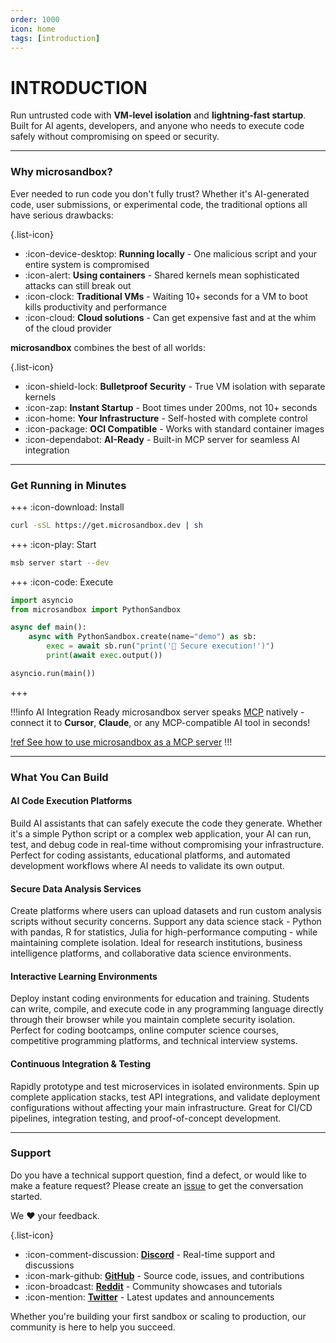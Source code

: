 ```yaml
---
order: 1000
icon: home
tags: [introduction]
---
```


# INTRODUCTION

Run untrusted code with **VM-level isolation** and **lightning-fast startup**. Built for AI agents, developers, and anyone who needs to execute code safely without compromising on speed or security.

---

### Why microsandbox?

Ever needed to run code you don't fully trust? Whether it's AI-generated code, user submissions, or experimental code, the traditional options all have serious drawbacks:

{.list-icon}

- :icon-device-desktop: **Running locally** - One malicious script and your entire system is compromised
- :icon-alert: **Using containers** - Shared kernels mean sophisticated attacks can still break out
- :icon-clock: **Traditional VMs** - Waiting 10+ seconds for a VM to boot kills productivity and performance
- :icon-cloud: **Cloud solutions** - Can get expensive fast and at the whim of the cloud provider

**microsandbox** combines the best of all worlds:

{.list-icon}

- :icon-shield-lock: **Bulletproof Security** - True VM isolation with separate kernels
- :icon-zap: **Instant Startup** - Boot times under 200ms, not 10+ seconds
- :icon-home: **Your Infrastructure** - Self-hosted with complete control
- :icon-package: **OCI Compatible** - Works with standard container images
- :icon-dependabot: **AI-Ready** - Built-in MCP server for seamless AI integration

---

### Get Running in Minutes

+++ :icon-download: Install

```bash
curl -sSL https://get.microsandbox.dev | sh
```

+++ :icon-play: Start

```bash
msb server start --dev
```

+++ :icon-code: Execute

```python
import asyncio
from microsandbox import PythonSandbox

async def main():
    async with PythonSandbox.create(name="demo") as sb:
        exec = await sb.run("print('🚀 Secure execution!')")
        print(await exec.output())

asyncio.run(main())
```

+++

!!!info AI Integration Ready
microsandbox server speaks [MCP](https://modelcontextprotocol.io) natively - connect it to **Cursor**, **Claude**, or any MCP-compatible AI tool in seconds!

[!ref See how to use microsandbox as a MCP server](/guides/mcp)
!!!

---

### What You Can Build

#### AI Code Execution Platforms

Build AI assistants that can safely execute the code they generate. Whether it's a simple Python script or a complex web application, your AI can run, test, and debug code in real-time without compromising your infrastructure. Perfect for coding assistants, educational platforms, and automated development workflows where AI needs to validate its own output.

#### Secure Data Analysis Services

Create platforms where users can upload datasets and run custom analysis scripts without security concerns. Support any data science stack - Python with pandas, R for statistics, Julia for high-performance computing - while maintaining complete isolation. Ideal for research institutions, business intelligence platforms, and collaborative data science environments.

#### Interactive Learning Environments

Deploy instant coding environments for education and training. Students can write, compile, and execute code in any programming language directly through their browser while you maintain complete security isolation. Perfect for coding bootcamps, online computer science courses, competitive programming platforms, and technical interview systems.

#### Continuous Integration & Testing

Rapidly prototype and test microservices in isolated environments. Spin up complete application stacks, test API integrations, and validate deployment configurations without affecting your main infrastructure. Great for CI/CD pipelines, integration testing, and proof-of-concept development.

---

### Support

Do you have a technical support question, find a defect, or would like to make a feature request? Please create an [issue](https://github.com/microsandbox/microsandbox/issues) to get the conversation started.

We ❤️ your feedback.

{.list-icon}

- :icon-comment-discussion: **[Discord](https://discord.gg/T95Y3XnEAK)** - Real-time support and discussions
- :icon-mark-github: **[GitHub](https://github.com/microsandbox/microsandbox)** - Source code, issues, and contributions
- :icon-broadcast: **[Reddit](https://www.reddit.com/r/microsandbox)** - Community showcases and tutorials
- :icon-mention: **[Twitter](https://x.com/microsandbox)** - Latest updates and announcements

Whether you're building your first sandbox or scaling to production, our community is here to help you succeed.

